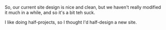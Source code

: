 So, our current site design is nice and clean, but we haven't really modified it much in a while, and so it's a bit teh suck.

I like doing half-projects, so I thought I'd half-design a new site.

